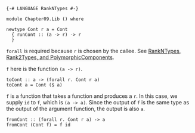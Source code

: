 ```
{-# LANGUAGE RankNTypes #-}

module Chapter09.Lib () where

newtype Cont r a = Cont
  { runCont :: (a -> r) -> r
  }
```

`forall` is required because `r` is chosen by the callee.
See [RankNTypes, Rank2Types, and PolymorphicComponents](https://www.schoolofhaskell.com/user/PthariensFlame/guide-to-ghc-extensions/explicit-forall#rankntypes--rank2types--and-polymorphiccomponents).

`f` here is the function `(a -> r)`.

```
toCont :: a -> (forall r. Cont r a)
toCont a = Cont ($ a)
```

`f` is a function that takes a function and produces
a `r`. In this case, we supply `id` to `f`, which is 
`(a -> a)`.
Since the output of `f` is the same type as the output 
of the argument function, the output is also `a`.

```
fromCont :: (forall r. Cont r a) -> a
fromCont (Cont f) = f id
```
